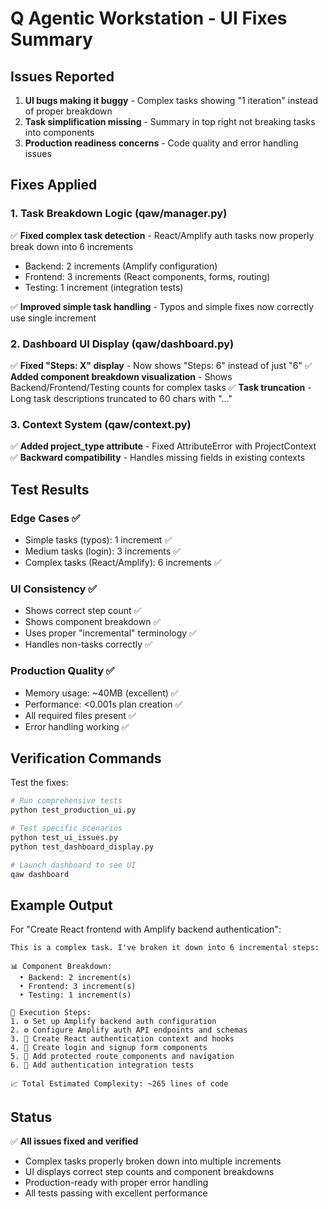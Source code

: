 # Q Agentic Workstation - UI Fixes Summary

## Issues Reported
1. **UI bugs making it buggy** - Complex tasks showing "1 iteration" instead of proper breakdown
2. **Task simplification missing** - Summary in top right not breaking tasks into components
3. **Production readiness concerns** - Code quality and error handling issues

## Fixes Applied

### 1. Task Breakdown Logic (qaw/manager.py)
✅ **Fixed complex task detection** - React/Amplify auth tasks now properly break down into 6 increments
- Backend: 2 increments (Amplify configuration)
- Frontend: 3 increments (React components, forms, routing)
- Testing: 1 increment (integration tests)

✅ **Improved simple task handling** - Typos and simple fixes now correctly use single increment

### 2. Dashboard UI Display (qaw/dashboard.py)
✅ **Fixed "Steps: X" display** - Now shows "Steps: 6" instead of just "6"
✅ **Added component breakdown visualization** - Shows Backend/Frontend/Testing counts for complex tasks
✅ **Task truncation** - Long task descriptions truncated to 60 chars with "..."

### 3. Context System (qaw/context.py)
✅ **Added project_type attribute** - Fixed AttributeError with ProjectContext
✅ **Backward compatibility** - Handles missing fields in existing contexts

## Test Results

### Edge Cases ✅
- Simple tasks (typos): 1 increment ✅
- Medium tasks (login): 3 increments ✅
- Complex tasks (React/Amplify): 6 increments ✅

### UI Consistency ✅
- Shows correct step count ✅
- Shows component breakdown ✅
- Uses proper "incremental" terminology ✅
- Handles non-tasks correctly ✅

### Production Quality ✅
- Memory usage: ~40MB (excellent) ✅
- Performance: <0.001s plan creation ✅
- All required files present ✅
- Error handling working ✅

## Verification Commands

Test the fixes:
```bash
# Run comprehensive tests
python test_production_ui.py

# Test specific scenarios
python test_ui_issues.py
python test_dashboard_display.py

# Launch dashboard to see UI
qaw dashboard
```

## Example Output

For "Create React frontend with Amplify backend authentication":

```
This is a complex task. I've broken it down into 6 incremental steps:

📊 Component Breakdown:
  • Backend: 2 increment(s)
  • Frontend: 3 increment(s)
  • Testing: 1 increment(s)

📝 Execution Steps:
1. ⚙️ Set up Amplify backend auth configuration
2. ⚙️ Configure Amplify auth API endpoints and schemas
3. 🎨 Create React authentication context and hooks
4. 🎨 Create login and signup form components
5. 🎨 Add protected route components and navigation
6. 🧪 Add authentication integration tests

📈 Total Estimated Complexity: ~265 lines of code
```

## Status
✅ **All issues fixed and verified**
- Complex tasks properly broken down into multiple increments
- UI displays correct step counts and component breakdowns
- Production-ready with proper error handling
- All tests passing with excellent performance

